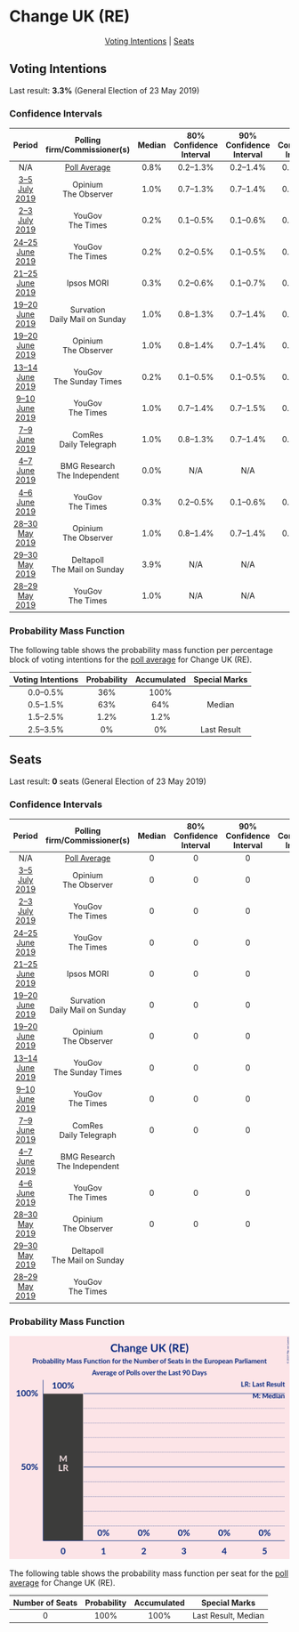 # Change UK (RE)

<p align="center"><a href="#voting-intentions">Voting Intentions</a> | <a href="#seats">Seats</a></p>

## Voting Intentions

Last result: **3.3%** (General Election of 23 May 2019)

### Confidence Intervals

| Period     | Polling firm/Commissioner(s) | Median | 80% Confidence Interval | 90% Confidence Interval | 95% Confidence Interval | 99% Confidence Interval |
|:----------:|:----------------:|:-----------:|:-----------------------:|:-----------------------:|:-----------------------:|:-----------------------:|
| N/A | [Poll Average](average.html) | 0.8% | 0.2–1.3% | 0.2–1.4% | 0.1–1.5% | 0.1–1.7% |
| [3–5 July 2019](2019-07-05-Opinium.html) | Opinium <br> The Observer | 1.0% | 0.7–1.3% | 0.7–1.4% | 0.6–1.5% | 0.5–1.7% |
| [2–3 July 2019](2019-07-03-YouGov.html) | YouGov <br> The Times | 0.2% | 0.1–0.5% | 0.1–0.6% | 0.1–0.6% | 0.1–0.8% |
| [24–25 June 2019](2019-06-25-YouGov.html) | YouGov <br> The Times | 0.2% | 0.2–0.5% | 0.1–0.5% | 0.1–0.6% | 0.1–0.7% |
| [21–25 June 2019](2019-06-25-IpsosMORI.html) | Ipsos MORI | 0.3% | 0.2–0.6% | 0.1–0.7% | 0.1–0.8% | 0.1–1.1% |
| [19–20 June 2019](2019-06-20-Survation.html) | Survation <br> Daily Mail on Sunday | 1.0% | 0.8–1.3% | 0.7–1.4% | 0.6–1.5% | 0.5–1.7% |
| [19–20 June 2019](2019-06-20-Opinium.html) | Opinium <br> The Observer | 1.0% | 0.8–1.4% | 0.7–1.4% | 0.6–1.5% | 0.5–1.7% |
| [13–14 June 2019](2019-06-14-YouGov.html) | YouGov <br> The Sunday Times | 0.2% | 0.1–0.5% | 0.1–0.5% | 0.1–0.6% | 0.1–0.8% |
| [9–10 June 2019](2019-06-10-YouGov.html) | YouGov <br> The Times | 1.0% | 0.7–1.4% | 0.7–1.5% | 0.6–1.6% | 0.5–1.8% |
| [7–9 June 2019](2019-06-09-ComRes.html) | ComRes <br> Daily Telegraph | 1.0% | 0.8–1.3% | 0.7–1.4% | 0.6–1.5% | 0.5–1.7% |
| [4–7 June 2019](2019-06-07-BMGResearch.html) | BMG Research <br> The Independent | 0.0% | N/A | N/A | N/A | N/A |
| [4–6 June 2019](2019-06-06-YouGov.html) | YouGov <br> The Times | 0.3% | 0.2–0.5% | 0.1–0.6% | 0.1–0.7% | 0.1–0.8% |
| [28–30 May 2019](2019-05-30-Opinium.html) | Opinium <br> The Observer | 1.0% | 0.8–1.4% | 0.7–1.4% | 0.6–1.5% | 0.5–1.7% |
| [29–30 May 2019](2019-05-30-Deltapoll.html) | Deltapoll <br> The Mail on Sunday | 3.9% | N/A | N/A | N/A | N/A |
| [28–29 May 2019](2019-05-29-YouGov.html) | YouGov <br> The Times | 1.0% | N/A | N/A | N/A | N/A |

### Probability Mass Function

The following table shows the probability mass function per percentage block of voting intentions for the [poll average](average.html) for Change UK (RE).

| Voting Intentions | Probability | Accumulated | Special Marks |
|:-----------------:|:-----------:|:-----------:|:-------------:|
| 0.0–0.5% | 36% | 100% |  |
| 0.5–1.5% | 63% | 64% | Median |
| 1.5–2.5% | 1.2% | 1.2% |  |
| 2.5–3.5% | 0% | 0% | Last Result |


## Seats

Last result: **0** seats (General Election of 23 May 2019)

### Confidence Intervals

| Period     | Polling firm/Commissioner(s) | Median | 80% Confidence Interval | 90% Confidence Interval | 95% Confidence Interval | 99% Confidence Interval |
|:----------:|:----------------:|:------:|:-----------------------:|:-----------------------:|:-----------------------:|:-----------------------:|
| N/A | [Poll Average](average.html) | 0 | 0 | 0 | 0 | 0 |
| [3–5 July 2019](2019-07-05-Opinium.html) | Opinium <br> The Observer | 0 | 0 | 0 | 0 | 0 |
| [2–3 July 2019](2019-07-03-YouGov.html) | YouGov <br> The Times | 0 | 0 | 0 | 0 | 0 |
| [24–25 June 2019](2019-06-25-YouGov.html) | YouGov <br> The Times | 0 | 0 | 0 | 0 | 0 |
| [21–25 June 2019](2019-06-25-IpsosMORI.html) | Ipsos MORI | 0 | 0 | 0 | 0 | 0 |
| [19–20 June 2019](2019-06-20-Survation.html) | Survation <br> Daily Mail on Sunday | 0 | 0 | 0 | 0 | 0 |
| [19–20 June 2019](2019-06-20-Opinium.html) | Opinium <br> The Observer | 0 | 0 | 0 | 0 | 0 |
| [13–14 June 2019](2019-06-14-YouGov.html) | YouGov <br> The Sunday Times | 0 | 0 | 0 | 0 | 0 |
| [9–10 June 2019](2019-06-10-YouGov.html) | YouGov <br> The Times | 0 | 0 | 0 | 0 | 0 |
| [7–9 June 2019](2019-06-09-ComRes.html) | ComRes <br> Daily Telegraph | 0 | 0 | 0 | 0 | 0 |
| [4–7 June 2019](2019-06-07-BMGResearch.html) | BMG Research <br> The Independent |  |  |  |  |  |
| [4–6 June 2019](2019-06-06-YouGov.html) | YouGov <br> The Times | 0 | 0 | 0 | 0 | 0 |
| [28–30 May 2019](2019-05-30-Opinium.html) | Opinium <br> The Observer | 0 | 0 | 0 | 0 | 0 |
| [29–30 May 2019](2019-05-30-Deltapoll.html) | Deltapoll <br> The Mail on Sunday |  |  |  |  |  |
| [28–29 May 2019](2019-05-29-YouGov.html) | YouGov <br> The Times |  |  |  |  |  |

### Probability Mass Function

![Graph with seats probability mass function not yet produced](average-seats-pmf-changeukre.png "Seats Probability Mass Function")

The following table shows the probability mass function per seat for the [poll average](average.html) for Change UK (RE).

| Number of Seats | Probability | Accumulated | Special Marks |
|:---------------:|:-----------:|:-----------:|:-------------:|
| 0 | 100% | 100% | Last Result, Median |


